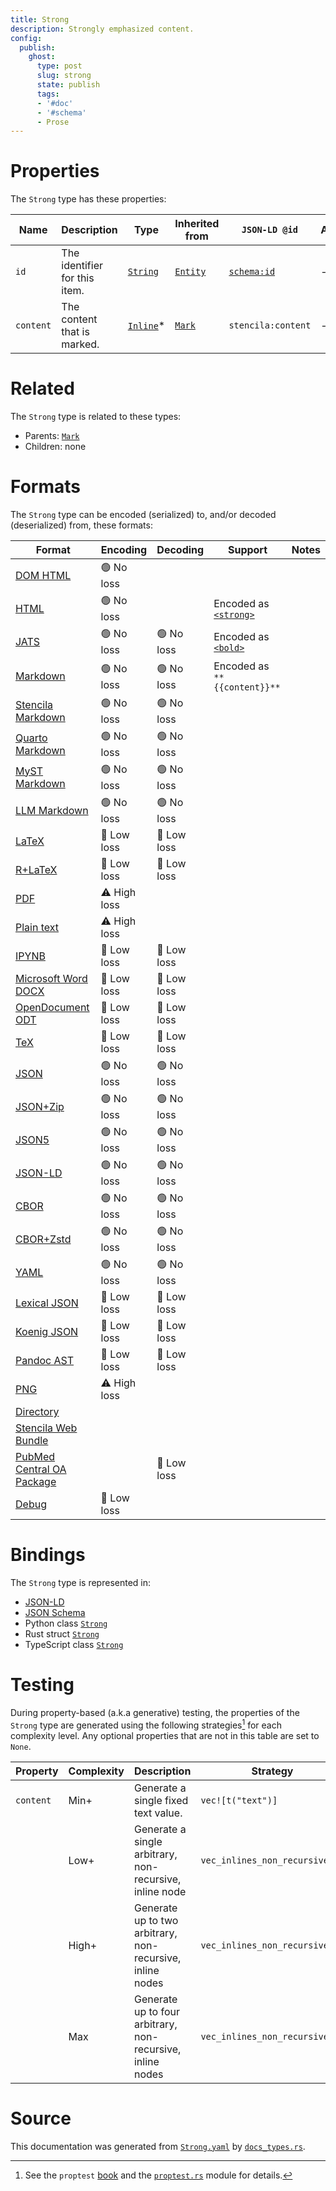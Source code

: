 ```yaml
---
title: Strong
description: Strongly emphasized content.
config:
  publish:
    ghost:
      type: post
      slug: strong
      state: publish
      tags:
      - '#doc'
      - '#schema'
      - Prose
---
```


# Properties

The `Strong` type has these properties:

| Name      | Description                   | Type                                                                | Inherited from                                                     | `JSON-LD @id`                        | Aliases |
| --------- | ----------------------------- | ------------------------------------------------------------------- | ------------------------------------------------------------------ | ------------------------------------ | ------- |
| `id`      | The identifier for this item. | [`String`](https://stencila.ghost.io/docs/reference/schema/string)  | [`Entity`](https://stencila.ghost.io/docs/reference/schema/entity) | [`schema:id`](https://schema.org/id) | -       |
| `content` | The content that is marked.   | [`Inline`](https://stencila.ghost.io/docs/reference/schema/inline)* | [`Mark`](https://stencila.ghost.io/docs/reference/schema/mark)     | `stencila:content`                   | -       |

# Related

The `Strong` type is related to these types:

- Parents: [`Mark`](https://stencila.ghost.io/docs/reference/schema/mark)
- Children: none

# Formats

The `Strong` type can be encoded (serialized) to, and/or decoded (deserialized) from, these formats:

| Format                                                                               | Encoding     | Decoding   | Support                                                                                            | Notes |
| ------------------------------------------------------------------------------------ | ------------ | ---------- | -------------------------------------------------------------------------------------------------- | ----- |
| [DOM HTML](https://stencila.ghost.io/docs/reference/formats/dom.html)                | 🟢 No loss    |            |                                                                                                    |
| [HTML](https://stencila.ghost.io/docs/reference/formats/html)                        | 🟢 No loss    |            | Encoded as [`<strong>`](https://developer.mozilla.org/en-US/docs/Web/HTML/Element/strong)          |
| [JATS](https://stencila.ghost.io/docs/reference/formats/jats)                        | 🟢 No loss    | 🟢 No loss  | Encoded as [`<bold>`](https://jats.nlm.nih.gov/articleauthoring/tag-library/1.3/element/bold.html) |
| [Markdown](https://stencila.ghost.io/docs/reference/formats/md)                      | 🟢 No loss    | 🟢 No loss  | Encoded as `**{{content}}**`                                                                       |
| [Stencila Markdown](https://stencila.ghost.io/docs/reference/formats/smd)            | 🟢 No loss    | 🟢 No loss  |                                                                                                    |
| [Quarto Markdown](https://stencila.ghost.io/docs/reference/formats/qmd)              | 🟢 No loss    | 🟢 No loss  |                                                                                                    |
| [MyST Markdown](https://stencila.ghost.io/docs/reference/formats/myst)               | 🟢 No loss    | 🟢 No loss  |                                                                                                    |
| [LLM Markdown](https://stencila.ghost.io/docs/reference/formats/llmd)                | 🟢 No loss    | 🟢 No loss  |                                                                                                    |
| [LaTeX](https://stencila.ghost.io/docs/reference/formats/latex)                      | 🔷 Low loss   | 🔷 Low loss |                                                                                                    |
| [R+LaTeX](https://stencila.ghost.io/docs/reference/formats/rnw)                      | 🔷 Low loss   | 🔷 Low loss |                                                                                                    |
| [PDF](https://stencila.ghost.io/docs/reference/formats/pdf)                          | ⚠️ High loss |            |                                                                                                    |
| [Plain text](https://stencila.ghost.io/docs/reference/formats/text)                  | ⚠️ High loss |            |                                                                                                    |
| [IPYNB](https://stencila.ghost.io/docs/reference/formats/ipynb)                      | 🔷 Low loss   | 🔷 Low loss |                                                                                                    |
| [Microsoft Word DOCX](https://stencila.ghost.io/docs/reference/formats/docx)         | 🔷 Low loss   | 🔷 Low loss |                                                                                                    |
| [OpenDocument ODT](https://stencila.ghost.io/docs/reference/formats/odt)             | 🔷 Low loss   | 🔷 Low loss |                                                                                                    |
| [TeX](https://stencila.ghost.io/docs/reference/formats/tex)                          | 🔷 Low loss   | 🔷 Low loss |                                                                                                    |
| [JSON](https://stencila.ghost.io/docs/reference/formats/json)                        | 🟢 No loss    | 🟢 No loss  |                                                                                                    |
| [JSON+Zip](https://stencila.ghost.io/docs/reference/formats/json.zip)                | 🟢 No loss    | 🟢 No loss  |                                                                                                    |
| [JSON5](https://stencila.ghost.io/docs/reference/formats/json5)                      | 🟢 No loss    | 🟢 No loss  |                                                                                                    |
| [JSON-LD](https://stencila.ghost.io/docs/reference/formats/jsonld)                   | 🟢 No loss    | 🟢 No loss  |                                                                                                    |
| [CBOR](https://stencila.ghost.io/docs/reference/formats/cbor)                        | 🟢 No loss    | 🟢 No loss  |                                                                                                    |
| [CBOR+Zstd](https://stencila.ghost.io/docs/reference/formats/cbor.zstd)              | 🟢 No loss    | 🟢 No loss  |                                                                                                    |
| [YAML](https://stencila.ghost.io/docs/reference/formats/yaml)                        | 🟢 No loss    | 🟢 No loss  |                                                                                                    |
| [Lexical JSON](https://stencila.ghost.io/docs/reference/formats/lexical)             | 🔷 Low loss   | 🔷 Low loss |                                                                                                    |
| [Koenig JSON](https://stencila.ghost.io/docs/reference/formats/koenig)               | 🔷 Low loss   | 🔷 Low loss |                                                                                                    |
| [Pandoc AST](https://stencila.ghost.io/docs/reference/formats/pandoc)                | 🔷 Low loss   | 🔷 Low loss |                                                                                                    |
| [PNG](https://stencila.ghost.io/docs/reference/formats/png)                          | ⚠️ High loss |            |                                                                                                    |
| [Directory](https://stencila.ghost.io/docs/reference/formats/directory)              |              |            |                                                                                                    |
| [Stencila Web Bundle](https://stencila.ghost.io/docs/reference/formats/swb)          |              |            |                                                                                                    |
| [PubMed Central OA Package](https://stencila.ghost.io/docs/reference/formats/pmcoap) |              | 🔷 Low loss |                                                                                                    |
| [Debug](https://stencila.ghost.io/docs/reference/formats/debug)                      | 🔷 Low loss   |            |                                                                                                    |

# Bindings

The `Strong` type is represented in:

- [JSON-LD](https://stencila.org/Strong.jsonld)
- [JSON Schema](https://stencila.org/Strong.schema.json)
- Python class [`Strong`](https://github.com/stencila/stencila/blob/main/python/python/stencila/types/strong.py)
- Rust struct [`Strong`](https://github.com/stencila/stencila/blob/main/rust/schema/src/types/strong.rs)
- TypeScript class [`Strong`](https://github.com/stencila/stencila/blob/main/ts/src/types/Strong.ts)

# Testing

During property-based (a.k.a generative) testing, the properties of the `Strong` type are generated using the following strategies[^1] for each complexity level. Any optional properties that are not in this table are set to `None`.

| Property  | Complexity | Description                                                | Strategy                       |
| --------- | ---------- | ---------------------------------------------------------- | ------------------------------ |
| `content` | Min+       | Generate a single fixed text value.                        | `vec![t("text")]`              |
|           | Low+       | Generate a single arbitrary, non-recursive, inline node    | `vec_inlines_non_recursive(1)` |
|           | High+      | Generate up to two arbitrary, non-recursive, inline nodes  | `vec_inlines_non_recursive(2)` |
|           | Max        | Generate up to four arbitrary, non-recursive, inline nodes | `vec_inlines_non_recursive(4)` |

# Source

This documentation was generated from [`Strong.yaml`](https://github.com/stencila/stencila/blob/main/schema/Strong.yaml) by [`docs_types.rs`](https://github.com/stencila/stencila/blob/main/rust/schema-gen/src/docs_types.rs).

[^1]: See the `proptest` [book](https://proptest-rs.github.io/proptest/) and the [`proptest.rs`](https://github.com/stencila/stencila/blob/main/rust/schema/src/proptests.rs) module for details.
